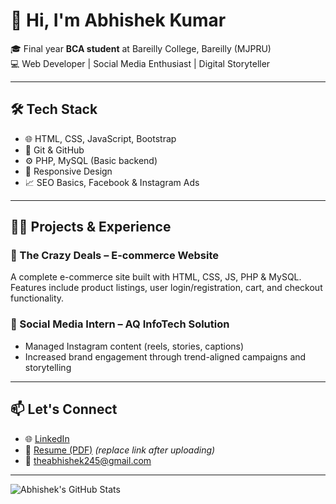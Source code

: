 # 👋 Hi, I'm Abhishek Kumar

🎓 Final year **BCA student** at Bareilly College, Bareilly (MJPRU)  
💻 Web Developer | Social Media Enthusiast | Digital Storyteller  

---

## 🛠️ Tech Stack  
- 🌐 HTML, CSS, JavaScript, Bootstrap  
- 🧰 Git & GitHub  
- ⚙️ PHP, MySQL (Basic backend)  
- 📱 Responsive Design  
- 📈 SEO Basics, Facebook & Instagram Ads

---

## 🧑‍💼 Projects & Experience  

### 🔹 The Crazy Deals – E-commerce Website  
A complete e-commerce site built with HTML, CSS, JS, PHP & MySQL. Features include product listings, user login/registration, cart, and checkout functionality.  

### 🔹 Social Media Intern – AQ InfoTech Solution  
- Managed Instagram content (reels, stories, captions)  
- Increased brand engagement through trend-aligned campaigns and storytelling  

---

## 📫 Let's Connect  
- 🌐 [LinkedIn](https://www.linkedin.com/in/the-abhishekkumar/)  
- 📄 [Resume (PDF)](https://github.com/yourusername/yourrepo/blob/main/TheAbhishek.pdf) *(replace link after uploading)*  
- 📧 theabhishek245@gmail.com  

---

![Abhishek's GitHub Stats](https://github-readme-stats.vercel.app/api?username=the-abhishekkumar&show_icons=true&theme=tokyonight)
